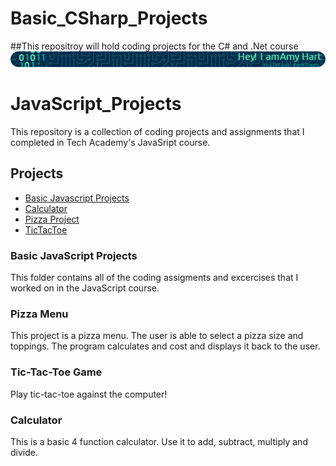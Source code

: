# Basic_CSharp_Projects
##This repositroy will hold coding projects for the C# and .Net course
![](https://github.com/ahart8/JavaScript_Projects/blob/main/github-header-image.png)

# JavaScript_Projects

 This repository is a collection of coding projects and assignments that I completed in Tech Academy's JavaSript course.
## Projects
- [Basic Javascript Projects](./Basic%20JavaScript%20Projects)
- [Calculator](./Calculator)
- [Pizza Project](./Pizza_Project)
- [TicTacToe](./TicTacToe)

### Basic JavaScript Projects
This folder contains all of the coding assigments and excercises that I worked on in the JavaScript course.
 
### Pizza Menu
This project is a pizza menu. The user is able to select a pizza size and toppings. The program calculates and cost and displays it back to the user.

### Tic-Tac-Toe Game
Play tic-tac-toe against the computer!

### Calculator
This is a basic 4 function calculator. Use it to add, subtract, multiply and divide.
